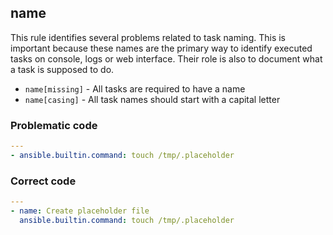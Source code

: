 ## name

This rule identifies several problems related to task naming. This is important
because these names are the primary way to identify executed tasks on console,
logs or web interface. Their role is also to document what a task is supposed
to do.

- `name[missing]` - All tasks are required to have a name
- `name[casing]` - All task names should start with a capital letter

### Problematic code

```yaml
---
- ansible.builtin.command: touch /tmp/.placeholder
```

### Correct code

```yaml
---
- name: Create placeholder file
  ansible.builtin.command: touch /tmp/.placeholder
```
